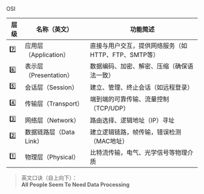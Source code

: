 OSI

| 层级  | 名称（英文）            | 功能简述                            |
| --- | ----------------- | ------------------------------- |
| 7️⃣ | 应用层（Application）  | 直接与用户交互，提供网络服务（如HTTP、FTP、SMTP等） |
| 6️⃣ | 表示层（Presentation） | 数据编码、加密、解密、压缩（确保语法一致）           |
| 5️⃣ | 会话层（Session）      | 建立、管理、终止会话（如远程登录）               |
| 4️⃣ | 传输层（Transport）    | 端到端的可靠传输、流量控制（TCP/UDP）          |
| 3️⃣ | 网络层（Network）      | 路由选择、逻辑地址（IP）寻址                 |
| 2️⃣ | 数据链路层（Data Link）  | 建立逻辑链路，帧传输，错误检测（MAC地址）          |
| 1️⃣ | 物理层（Physical）     | 比特流传输，电气、光学信号等物理介质              |
>英文口诀（自上向下）：  
>**All People Seem To Need Data Processing**

